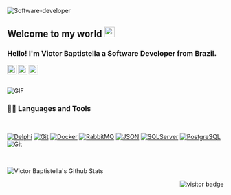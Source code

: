 
![Software-developer](https://github.com/victoraatb/docs/blob/criacaoReadme/Apresentacao.png?raw=true)
    
## Welcome to my world <img src="https://github.com/TheDudeThatCode/TheDudeThatCode/blob/master/Assets/Earth.gif" width="24px">

### Hello! I'm Victor Baptistella a Software Developer from Brazil.

<a href="https://www.linkedin.com/in/victor-baptistella/">
  <img align="left" alt="Victor Baptistella" width="22px" src="https://cdn.jsdelivr.net/npm/simple-icons@v3/icons/linkedin.svg" />
</a>
<a href="https://www.facebook.com/victor.baptistella1">
  <img align="left" alt="Victor Baptistella" width="22px" src="https://cdn.jsdelivr.net/npm/simple-icons@v3/icons/facebook.svg" />
</a>
<a href="https://www.instagram.com/bapt_victor/">
  <img align="left" alt="Victor Baptistella" width="22px" src="https://cdn.jsdelivr.net/npm/simple-icons@v3/icons/instagram.svg" />
</a>

<br />
<br />
<br />

<img align="center" alt="GIF" src="https://i.imgur.com/kvUU7.gif" />

<br />

### 👨‍💻 Languages and Tools

<br />

[![Delphi](https://img.shields.io/badge/-Delphi-red?style=flat&logo=delphi&link=https://github.com/victoraatb)](https://github.com/victoraatb)
[![Git](https://img.shields.io/badge/-Embarcadero-ED1F35?style=flat&logo=embarcadero&link=https://github.com/victoraatb)](https://github.com/victoraatb)
[![Docker](https://img.shields.io/badge/-Docker-black?style=flat&logo=docker&link=https://github.com/victoraatb)](https://github.com/victoraatb) 
[![RabbitMQ](https://img.shields.io/badge/-RabbitMQ-FF6600?style=flat&logo=rabbitmq&link=https://github.com/victoraatb)](https://github.com/victoraatb) 
[![JSON](https://img.shields.io/badge/-json-02569B?style=flat&logo=json&link=https://github.com/victoraatb)](https://github.com/victoraatb)
[![SQLServer](https://img.shields.io/badge/-MicrosoftSQLServer-CC2927?style=flat&logo=microsoftsqlserver&link=https://github.com/victoraatb)](https://github.com/victoraatb)
[![PostgreSQL](https://img.shields.io/badge/-PostgreSQL-336791?style=flat&logo=postgresql&link=https://github.com/victoraatb)](https://github.com/victoraatb)
[![Git](https://img.shields.io/badge/-Git-black?style=flat&logo=git&link=https://github.com/victoraatb)](https://github.com/victoraatb) 
  
<br />

<p align='left'>
  <img align="center" src="https://github-readme-stats.vercel.app/api?username=victoraatb&show_icons=true&title_color=fff&icon_color=79ff97&text_color=efefef&bg_color=24292e" alt="Victor Baptistella's Github Stats">
</p>

<p align='right'>
  <img src="https://visitor-badge.glitch.me/badge?page_id=victoraatb.victoraatb" alt="visitor badge"/>
</p>
